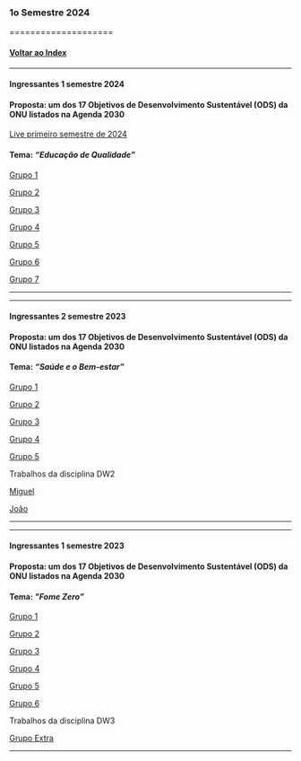 
### 1o Semestre 2024
====================
#### [Voltar ao Index](README.md)

* * *
#### Ingressantes 1 semestre 2024
#### Proposta:  um dos 17 Objetivos de Desenvolvimento Sustentável (ODS) da ONU listados na Agenda 2030

[Live primeiro semestre de 2024]()
#### Tema: _“Educação de Qualidade”_



[Grupo 1](https://github.com/CasemiroSJunior/P.I.Fatec-1SEM.2024)

[Grupo 2](https://github.com/KauaFT/PrimeiroPI_FATEC_2024)


[Grupo 3](https://github.com/KauePO/Projeto-Interdisciplinar-01-2024)


[Grupo 4](https://github.com/RashiniK/Fatec-PI)

[Grupo 5](https://github.com/bruno-santos382/PI_SEMESTRE_1)

[Grupo 6](https://github.com/DSM-Grupo-06-Projeto-Integrador-2024/dsm-grupo-6-pi)

[Grupo 7](https://github.com/GabrielVictorino8266/pi_1semestre)
* * *

* * *
#### Ingressantes 2 semestre 2023
#### Proposta:  um dos 17 Objetivos de Desenvolvimento Sustentável (ODS) da ONU listados na Agenda 2030
#### Tema: _“Saúde e o Bem-estar”_



[Grupo 1](https://github.com/Jrdotan/Medcontrol-Proj-2SEM-Grupo-1)

[Grupo 2](https://github.com/Kallielmpinheiro/FATEC_2024_2SEM_PI)


[Grupo 3](https://github.com/bruno87532/PI-FATECDSM2SMSB)


[Grupo 4](https://github.com/Watch-Zone-Projeto-PI/Watch-Zone)

[Grupo 5](https://github.com/pedromnicolau/Projeto-PI-Kaizen)

Trabalhos da disciplina DW2

[Miguel ]()

[João]()

* * *

* * *
#### Ingressantes 1 semestre 2023
#### Proposta:  um dos 17 Objetivos de Desenvolvimento Sustentável (ODS) da ONU listados na Agenda 2030

#### Tema: _"Fome Zero”_



[Grupo 1](https://github.com/igornsferreira/fatec-dsm-pi-3sem)

[Grupo 2](https://github.com/frqnk/DSM.PI.3)


[Grupo 3](https://github.com/marquesluana/PI_DSM_FATEC_GRUPO3_1SEM2024)


[Grupo 4](https://github.com/mvitoriasuz/PI-ArrecadaAraras)

[Grupo 5](https://github.com/pie172/FATEC_PI_1SEM_2024)

[Grupo 6](https://github.com/VitorEduardoOliveira/PI_1SEM_2024)

Trabalhos da disciplina DW3

[Grupo Extra](https://github.com/brunounky/Projeto_DW3_CRUD)



* * *